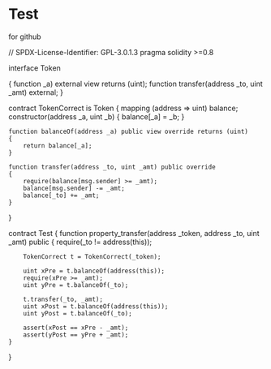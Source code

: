 # Test
for github


// SPDX-License-Identifier: GPL-3.0.1.3
pragma solidity >=0.8

interface Token

{
function  _a) external view returns (uint);
    function transfer(address _to, uint _amt) external;
    }

contract TokenCorrect is Token
{
    mapping (address => uint) balance;
    constructor(address _a, uint _b) {
        balance[_a] = _b;
    }
    
    function balanceOf(address _a) public view override returns (uint)
    {
        return balance[_a];
    }
    
    function transfer(address _to, uint _amt) public override
    {
        require(balance[msg.sender] >= _amt);
        balance[msg.sender] -= _amt;
        balance[_to] += _amt;
    }
}

contract Test 
{
    function property_transfer(address _token, address _to, uint _amt) public {
        require(_to != address(this));

        TokenCorrect t = TokenCorrect(_token);

        uint xPre = t.balanceOf(address(this));
        require(xPre >= _amt);
        uint yPre = t.balanceOf(_to);

        t.transfer(_to, _amt);
        uint xPost = t.balanceOf(address(this));
        uint yPost = t.balanceOf(_to);

        assert(xPost == xPre - _amt);
        assert(yPost == yPre + _amt);
    }
}
